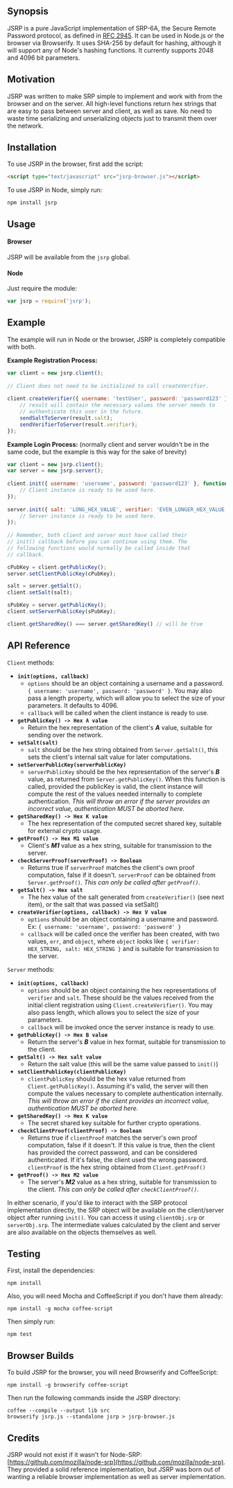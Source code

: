 ## Synopsis

JSRP is a pure JavaScript implementation of SRP-6A, the Secure Remote Password protocol, as defined in [RFC 2945](http://tools.ietf.org/html/rfc2945). It can be used in Node.js or the browser via Browserify. It uses SHA-256 by default for hashing, although it will support any of Node's hashing functions. It currently supports 2048 and 4096 bit parameters.

## Motivation

JSRP was written to make SRP simple to implement and work with from the browser and on the server. All high-level functions return hex strings that are easy to pass between server and client, as well as save. No need to waste time serializing and unserializing objects just to transmit them over the network.

## Installation

To use JSRP in the browser, first add the script:

```html
<script type="text/javascript" src="jsrp-browser.js"></script>
```
	
To use JSRP in Node, simply run:

	npm install jsrp
	
## Usage

#### Browser
	
JSRP will be available from the `jsrp` global.
	
#### Node

Just require the module:

```javascript
var jsrp = require('jsrp');
```
	
## Example

The example will run in Node or the browser, JSRP is completely compatible with both.

**Example Registration Process:**

```javascript
var client = new jsrp.client();
	
// Client does not need to be initialized to call createVerifier.
	
client.createVerifier({ username: 'testUser', password: 'password123' }, function(err, result) {
	// result will contain the necessary values the server needs to
	// authenticate this user in the future.
	sendSaltToServer(result.salt);
	sendVerifierToServer(result.verifier);
});
```

**Example Login Process:** (normally client and server wouldn't be in the same code, but the example is this way for the sake of brevity)

```javascript
var client = new jsrp.client();
var server = new jsrp.server();
	
client.init({ username: 'username', password: 'password123' }, function() {
	// Client instance is ready to be used here.
});
	
server.init({ salt: 'LONG_HEX_VALUE', verifier: 'EVEN_LONGER_HEX_VALUE' }, function () {
	// Server instance is ready to be used here.
});
	
// Remember, both client and server must have called their
// init() callback before you can continue using them. The
// following functions would normally be called inside that
// callback.

cPubKey = client.getPublicKey();
server.setClientPublicKey(cPubKey);

salt = server.getSalt();
client.setSalt(salt);

sPubKey = server.getPublicKey();
client.setServerPublicKey(sPubKey);

client.getSharedKey() === server.getSharedKey() // will be true
```
	
## API Reference

`Client` methods:

- **`init(options, callback)`**
	- `options` should be an object containing a username and a password. `{ username: 'username', password: 'password' }`. You may also pass a length property, which will allow you to select  the size of your parameters. It defaults to 4096.
	- `callback` will be called when the client instance is ready to use.
- **`getPublicKey() -> Hex A value`**
	- Return the hex representation of the client's ***A*** value, suitable for sending over the network.
- **`setSalt(salt)`**
	- `salt` should be the hex string obtained from `Server.getSalt()`, this sets the client's internal salt value for later computations.
- **`setServerPublicKey(serverPublicKey)`**
	- `serverPublicKey` should be the hex representation of the server's ***B*** value, as returned from `Server.getPublicKey()`. When this function is called, provided the publicKey is valid, the client instance will compute the rest of the values needed internally to complete authentication. *This will throw an error if the server provides an incorrect value, authentication MUST be aborted here.*
- **`getSharedKey() -> Hex K value`**
	- The hex representation of the computed secret shared key, suitable for external crypto usage.
- **`getProof() -> Hex M1 value`**
	- Client's ***M1*** value as a hex string, suitable for transmission to the server.
- **`checkServerProof(serverProof) -> Boolean`**
	- Returns true if `serverProof` matches the client's own proof computation, false if it doesn't. `serverProof` can be obtained from `Server.getProof()`. *This can only be called after `getProof()`*.
- **`getSalt() -> Hex salt`**
	- The hex value of the salt generated from `createVerifier()` (see next item), or the salt that was passed via setSalt()
- **`createVerifier(options, callback) -> Hex V value`**
	- `options` should be an object containing a username and password. Ex: `{ username: 'username', password: 'password' }`
	- `callback` will be called once the verifier has been created, with two values, `err`, and `object`, where `object` looks like `{ verifier: HEX_STRING, salt: HEX_STRING }` and is suitable for transmission to the server.
	
`Server` methods:

- **`init(options, callback)`**
	- `options` should be an object containing the hex representations of `verifier` and `salt`. These should be the values received from the initial client registration using `Client.createVerifier()`. You may also pass length, which allows you to select the size of your parameters.
	- `callback` will be invoked once the server instance is ready to use.
- **`getPublicKey() -> Hex B value`**
	- Return the server's ***B*** value in hex format, suitable for transmission to the client.
- **`getSalt() -> Hex salt value`**
	- Return the salt value (this will be the same value passed to `init()`)
- **`setClientPublicKey(clientPublicKey)`**
	- `clientPublicKey` should be the hex value returned from `Client.getPublicKey()`. Assuming it's valid, the server will then compute the values necessary to complete authentication internally. *This will throw an error if the client provides an incorrect value, authentication MUST be aborted here.*
- **`getSharedKey() -> Hex K value`**
	- The secret shared key suitable for further crypto operations.
- **`checkClientProof(clientProof) -> Boolean`**
	- Returns true if `clientProof` matches the server's own proof computation, false if it doesn't. If this value is true, then the client has provided the correct password, and can be considered authenticated. If it's false, the client used the wrong password. `clientProof` is the hex string obtained from `Client.getProof()`
- **`getProof() -> Hex M2 value`**
	- The server's ***M2*** value as a hex string, suitable for transmission to the client. *This can only be called after `checkClientProof()`*.
	
In either scenario, if you'd like to interact with the SRP protocol implementation directly, the SRP object will be available on the client/server object after running `init()`. You can access it using `clientObj.srp` or `serverObj.srp`. The intermediate values calculated by the client and server are also available on the objects themselves as well.

## Testing

First, install the dependencies:

	npm install
	
Also, you will need Mocha and CoffeeScript if you don't have them already:

	npm install -g mocha coffee-script
	
Then simply run:
	
	npm test

## Browser Builds

To build JSRP for the browser, you will need Browserify and CoffeeScript:

	npm install -g browserify coffee-script
	
Then run the following commands inside the JSRP directory:

	coffee --compile --output lib src
	browserify jsrp.js --standalone jsrp > jsrp-browser.js
	
## Credits

JSRP would not exist if it wasn't for Node-SRP: [https://github.com/mozilla/node-srp](https://github.com/mozilla/node-srp). They provided a solid reference implementation, but JSRP was born out of wanting a reliable browser implementation as well as server implementation.
	
